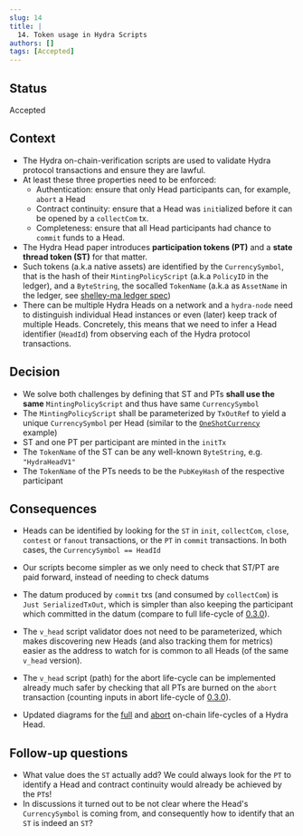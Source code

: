 ```yaml
---
slug: 14
title: | 
  14. Token usage in Hydra Scripts
authors: []
tags: [Accepted]
---
```


## Status

Accepted

## Context

* The Hydra on-chain-verification scripts are used to validate Hydra protocol transactions and ensure they are lawful.
* At least these three properties need to be enforced:
    - Authentication: ensure that only Head participants can, for example, `abort` a Head
    - Contract continuity: ensure that a Head was `init`ialized before it can be opened by a `collectCom` tx.
    - Completeness: ensure that all Head participants had chance to `commit` funds to a Head.
* The Hydra Head paper introduces **participation tokens (PT)** and a **state thread token (ST)** for that matter.
* Such tokens (a.k.a native assets) are identified by the `CurrencySymbol`, that is the hash of their `MintingPolicyScript` (a.k.a `PolicyID` in the ledger), and a `ByteString`, the socalled `TokenName` (a.k.a as `AssetName` in the ledger, see [shelley-ma ledger spec](https://hydra.iohk.io/job/Cardano/cardano-ledger-specs/specs.shelley-ma/latest/download-by-type/doc-pdf/shelley-ma#subsection.3.2))
* There can be multiple Hydra Heads on a network and a `hydra-node` need to distinguish individual Head instances or even (later) keep track of multiple Heads. Concretely, this means that we need to infer a Head identifier (`HeadId`) from observing each of the Hydra protocol transactions. 

## Decision

* We solve both challenges by defining that ST and PTs **shall use the same** `MintingPolicyScript` and thus have same `CurrencySymbol`
* The `MintingPolicyScript` shall be parameterized by `TxOutRef` to yield a unique `CurrencySymbol` per Head
(similar to the [`OneShotCurrency`](https://github.com/input-output-hk/plutus/tree/1efbb276ef1a10ca6961d0fd32e6141e9798bd11/plutus-use-cases/src/Plutus/Contracts/Currency.hs) example)
* ST and one PT per participant are minted in the `initTx`
* The `TokenName` of the ST can be any well-known `ByteString`, e.g. `"HydraHeadV1"`
* The `TokenName` of the PTs needs to be the `PubKeyHash` of the respective participant

## Consequences

* Heads can be identified by looking for the `ST` in `init`, `collectCom`, `close`, `contest` or `fanout` transactions, or the `PT` in `commit` transactions. In both cases, the `CurrencySymbol == HeadId`
* Our scripts become simpler as we only need to check that ST/PT are paid forward, instead of needing to check datums
* The datum produced by `commit` txs (and consumed by `collectCom`) is `Just SerializedTxOut`, which is simpler than also keeping the participant which committed in the datum (compare to full life-cycle of [0.3.0](https://github.com/input-output-hk/hydra-poc/tree/0.3.0/docs/images/on-chain-full.jpg)).

* The `v_head` script validator does not need to be parameterized, which makes discovering new Heads (and also tracking them for metrics) easier as the address to watch for is common to all Heads (of the same `v_head` version).
* The `v_head` script (path) for the abort life-cycle can be implemented already much safer by checking that all PTs are burned on the `abort` transaction (counting inputs in abort life-cycle of [0.3.0](https://github.com/input-output-hk/hydra-poc/tree/0.3.0/docs/images/on-chain-abort.jpg)).
* Updated diagrams for the [full](img/on-chain-full.jpg) and [abort](img/on-chain-abort.jpg) on-chain life-cycles of a Hydra Head.

## Follow-up questions

* What value does the `ST` actually add? We could always look for the `PT` to identify a Head and contract continuity would already be achieved by the `PT`s!
* In discussions it turned out to be not clear where the Head's `CurrencySymbol` is coming from, and consequently how to identify that an `ST` is indeed an `ST`?
